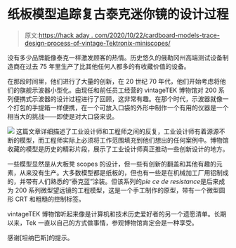 # 纸板模型追踪复古泰克迷你镜的设计过程

> 原文:[https://hack aday . com/2020/10/22/cardboard-models-trace-design-process-of-vintage-Tektronix-miniscopes/](https://hackaday.com/2020/10/22/cardboard-models-trace-design-process-of-vintage-tektronix-miniscopes/)

没有多少品牌能像泰克一样激发顾客的热情。历史悠久的俄勒冈州高端测试设备制造商在过去 75 年里生产了比其他任何人都多的有收藏价值的设备。

在那段时间里，他们进行了大量的创新，在 20 世纪 70 年代，他们开始考虑将他们的旗舰示波器小型化。由现任和前任员工经营的 vintageTEK 博物馆对 200 系列便携式示波器的设计过程进行了回顾，这非常有趣。在那个时代，示波器就像一个打包的手提箱一样便携，在一个可放入口袋的外形中制作一个有用的仪器是一个相当大的挑战——即使是对大口袋来说。

[![](../Images/1082cfc6cd8bcacacf5e6f16a42fd291.png)](https://hackaday.com/wp-content/uploads/2020/10/Miniscope1.jpg) 这篇文章详细描述了工业设计师和工程师之间的反复，工业设计师有着源源不断的模型，而工程师实际上必须将工作范围填充到他们想出的任何案例中。博物馆收藏的模型是历史的精彩片段，展示了工业设计师真正推动一些创新设计的地方。

一些模型显然是从大板凳 scopes 的设计，但一些有创新的翻盖和其他有趣的元素，从来没有生产。大多数模型都是纸板的，但也有一些是在机械加工厂用铝制成的，并带有人们熟悉的“泰克蓝”涂装。但该系列的*pie ce de resistance*是后来成为 200 系列微型望远镜的工程模型，这是一个手工制作的原型，带有一个微型圆形 CRT 和粗糙的控制标签。

vintageTEK 博物馆听起来像是计算机和技术历史爱好者的另一个遗愿清单。长期以来，Tek 一直以自己的方式做事情，参观博物馆肯定会是一种享受。

感谢[坦纳巴斯]的提示。